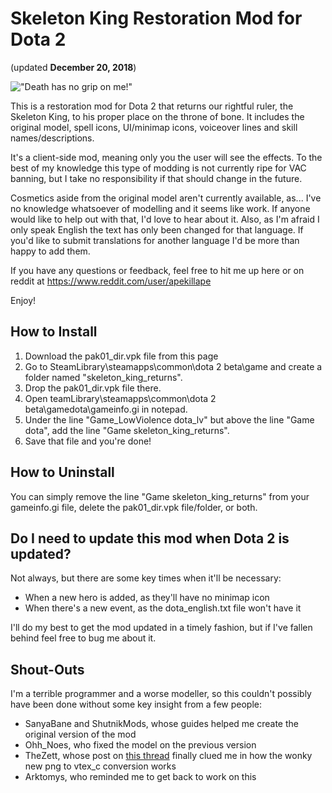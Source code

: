 # Skeleton King Restoration Mod for Dota 2
(updated **December 20, 2018**)

!["Death has no grip on me!"](https://d1u5p3l4wpay3k.cloudfront.net/dota2_gamepedia/0/07/Skeleton_King_icon.png)

This is a restoration mod for Dota 2 that returns our rightful ruler, the Skeleton King, to his proper place on the throne of bone. It includes the original model, spell icons, UI/minimap icons, voiceover lines and skill names/descriptions.

It's a client-side mod, meaning only you the user will see the effects. To the best of my knowledge this type of modding is not currently ripe for VAC banning, but I take no responsibility if that should change in the future.

Cosmetics aside from the original model aren't currently available, as... I've no knowledge whatsoever of modelling and it seems like work. If anyone would like to help out with that, I'd love to hear about it. Also, as I'm afraid I only speak English the text has only been changed for that language. If you'd like to submit translations for another language I'd be more than happy to add them.

If you have any questions or feedback, feel free to hit me up here or on reddit at https://www.reddit.com/user/apekillape

Enjoy!

## How to Install
1. Download the pak01_dir.vpk file from this page
1. Go to SteamLibrary\steamapps\common\dota 2 beta\game and create a folder named "skeleton_king_returns".
2. Drop the pak01_dir.vpk file there.
3. Open teamLibrary\steamapps\common\dota 2 beta\gamedota\gameinfo.gi in notepad.
4. Under the line "Game_LowViolence	dota_lv" but above the line "Game	dota", add the line "Game	skeleton_king_returns".
5. Save that file and you're done!

## How to Uninstall
You can simply remove the line "Game	skeleton_king_returns" from your gameinfo.gi file, delete the pak01_dir.vpk file/folder, or both.

## Do I need to update this mod when Dota 2 is updated?
Not always, but there are some key times when it'll be necessary:
- When a new hero is added, as they'll have no minimap icon
- When there's a new event, as the dota_english.txt file won't have it

I'll do my best to get the mod updated in a timely fashion, but if I've fallen behind feel free to bug me about it.

## Shout-Outs
I'm a terrible programmer and a worse modeller, so this couldn't possibly have been done without some key insight from a few people:
- SanyaBane and ShutnikMods, whose guides helped me create the original version of the mod
- Ohh_Noes, who fixed the model on the previous version
- TheZett, whose post on [this thread](https://www.reddit.com/r/DotA2/comments/8yymx9/item_icons_mods_dont_work_since_one_of_latest/) finally clued me in how the wonky new png to vtex_c conversion works
- Arktomys, who reminded me to get back to work on this 
